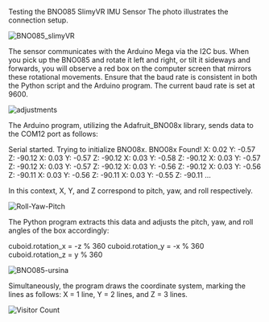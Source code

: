 Testing the BNO085 SlimyVR IMU Sensor The photo illustrates the connection setup. 

![BNO085_slimyVR](https://github.com/user-attachments/assets/74795e16-196d-4598-a7a1-642caf185d12)


The sensor communicates with the Arduino Mega via the I2C bus. When you pick up the BNO085 and rotate it left and right,
or tilt it sideways and forwards, you will observe a red box on the computer screen that mirrors these rotational movements.
Ensure that the baud rate is consistent in both the Python script and the Arduino program. The current baud rate is set at 9600. 

![adjustments](https://github.com/user-attachments/assets/4066bfc5-0454-4289-a9b4-0a5a742938f4)


The Arduino program, utilizing the Adafruit_BNO08x library, sends data to the COM12 port as follows:

Serial started. Trying to initialize BNO08x.
BNO08x Found!
X: 0.02 Y: -0.57 Z: -90.12
X: 0.03 Y: -0.57 Z: -90.12
X: 0.03 Y: -0.58 Z: -90.12
X: 0.03 Y: -0.57 Z: -90.12
X: 0.03 Y: -0.57 Z: -90.12
X: 0.03 Y: -0.56 Z: -90.12
X: 0.03 Y: -0.56 Z: -90.11
X: 0.03 Y: -0.56 Z: -90.11
X: 0.03 Y: -0.55 Z: -90.11
...

In this context, X, Y, and Z correspond to pitch, yaw, and roll respectively.


![Roll-Yaw-Pitch](https://github.com/user-attachments/assets/e5897706-58a4-42f2-becf-4cb44c5adb09)

The Python program extracts this data and adjusts the pitch, yaw, and roll angles of the box accordingly:

cuboid.rotation_x = -z % 360
cuboid.rotation_y = -x % 360
cuboid.rotation_z = y % 360

![BNO085-ursina](https://github.com/user-attachments/assets/84868254-cdcd-45ae-b4b9-7256a9c8ff2f)

Simultaneously, the program draws the coordinate system, marking the lines as follows: X = 1 line, Y = 2 lines, and Z = 3 lines.


![Visitor Count](https://komarev.com/ghpvc/?username=ReinhardLenz&repo=BNO085_Ursina_visualization&color=green)




